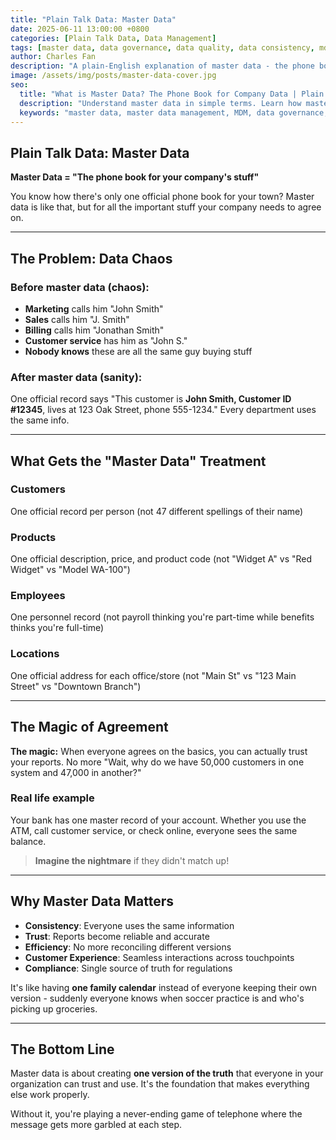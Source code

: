 ```yaml
---
title: "Plain Talk Data: Master Data"
date: 2025-06-11 13:00:00 +0800
categories: [Plain Talk Data, Data Management]
tags: [master data, data governance, data quality, data consistency, mdm, beginner, data management]
author: Charles Fan
description: "A plain-English explanation of master data - the phone book for your company's stuff. Learn why master data management is crucial for data consistency."
image: /assets/img/posts/master-data-cover.jpg
seo:
  title: "What is Master Data? The Phone Book for Company Data | Plain Talk Data"
  description: "Understand master data in simple terms. Learn how master data management ensures consistent, accurate information across your organization."
  keywords: "master data, master data management, MDM, data governance, data consistency, data quality, reference data"
---
```


## Plain Talk Data: Master Data

**Master Data = "The phone book for your company's stuff"**

You know how there's only one official phone book for your town? Master data is like that, but for all the important stuff your company needs to agree on.

---

## The Problem: Data Chaos

### Before master data (chaos):
- **Marketing** calls him "John Smith" 
- **Sales** calls him "J. Smith"
- **Billing** calls him "Jonathan Smith"
- **Customer service** has him as "John S."
- **Nobody knows** these are all the same guy buying stuff

### After master data (sanity):
One official record says "This customer is **John Smith, Customer ID #12345**, lives at 123 Oak Street, phone 555-1234." Every department uses the same info.

---

## What Gets the "Master Data" Treatment

### Customers
One official record per person (not 47 different spellings of their name)

### Products
One official description, price, and product code (not "Widget A" vs "Red Widget" vs "Model WA-100")

### Employees
One personnel record (not payroll thinking you're part-time while benefits thinks you're full-time)

### Locations
One official address for each office/store (not "Main St" vs "123 Main Street" vs "Downtown Branch")

---

## The Magic of Agreement

**The magic:** When everyone agrees on the basics, you can actually trust your reports. No more "Wait, why do we have 50,000 customers in one system and 47,000 in another?"

### Real life example
Your bank has one master record of your account. Whether you use the ATM, call customer service, or check online, everyone sees the same balance. 

> **Imagine the nightmare** if they didn't match up!

---

## Why Master Data Matters

- **Consistency**: Everyone uses the same information
- **Trust**: Reports become reliable and accurate
- **Efficiency**: No more reconciling different versions
- **Customer Experience**: Seamless interactions across touchpoints
- **Compliance**: Single source of truth for regulations

It's like having **one family calendar** instead of everyone keeping their own version - suddenly everyone knows when soccer practice is and who's picking up groceries.

---

## The Bottom Line

Master data is about creating **one version of the truth** that everyone in your organization can trust and use. It's the foundation that makes everything else work properly.

Without it, you're playing a never-ending game of telephone where the message gets more garbled at each step.

